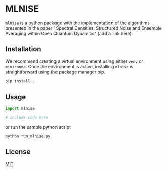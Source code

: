# MLNISE

`mlnise` is a python package with the implementation of the algorithms presented in the paper "Spectral Densities, Structured Noise and Ensemble Averaging within Open
Quantum Dynamics" (add a link here).


## Installation
We recommend creating a virtual environment using either `venv` or `miniconda`. Once the environment is active, installing `mlnise` is straightforward using the package manager [pip](https://pip.pypa.io/en/stable/).

```bash
pip install .
```

## Usage

```python
import mlnise

# include code here
```

or run the sample python script

```bash
python run_mlnise.py
```


## License

[MIT](https://choosealicense.com/licenses/mit/)
